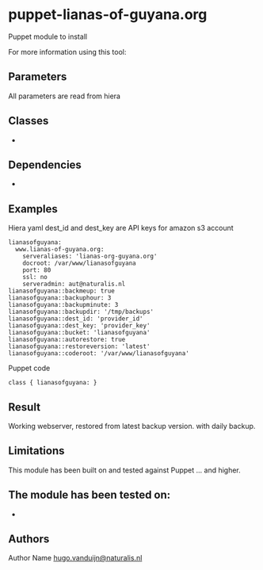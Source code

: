 puppet-lianas-of-guyana.org
===================

Puppet module to install 

For more information using this tool: 

Parameters
-------------
All parameters are read from hiera

Classes
-------------
- 

Dependencies
-------------
- 

Examples
-------------
Hiera yaml
dest_id and dest_key are API keys for amazon s3 account
```
lianasofguyana:
  www.lianas-of-guyana.org:
    serveraliases: 'lianas-org-guyana.org'
    docroot: /var/www/lianasofguyana
    port: 80
    ssl: no
    serveradmin: aut@naturalis.nl
lianasofguyana::backmeup: true
lianasofguyana::backuphour: 3
lianasofguyana::backupminute: 3
lianasofguyana::backupdir: '/tmp/backups'
lianasofguyana::dest_id: 'provider_id'
lianasofguyana::dest_key: 'provider_key'
lianasofguyana::bucket: 'lianasofguyana'
lianasofguyana::autorestore: true
lianasofguyana::restoreversion: 'latest'
lianasofguyana::coderoot: '/var/www/lianasofguyana'      
```
Puppet code
```
class { lianasofguyana: }
```
Result
-------------
Working webserver, restored from latest backup version. with daily backup. 

Limitations
-------------
This module has been built on and tested against Puppet ... and higher.

The module has been tested on:
- 
- 

Authors
-------------
Author Name <hugo.vanduijn@naturalis.nl>

